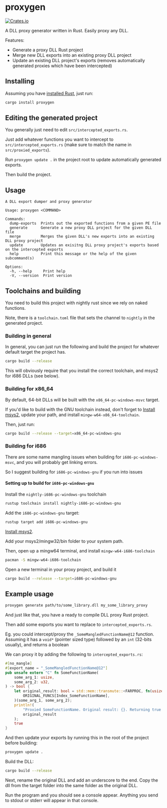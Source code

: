 # proxygen
[![Crates.io](https://img.shields.io/crates/v/proxygen)](https://crates.io/crates/proxygen)

A DLL proxy generator written in Rust. Easily proxy any DLL.

Features:
- Generate a proxy DLL Rust project
- Merge new DLL exports into an existing proxy DLL project
- Update an existing DLL project's exports (removes automatically generated proxies which have been intercepted)

## Installing

Assuming you have [installed Rust](https://rustup.rs/), just run:

```bash
cargo install proxygen
```

## Editing the generated project

You generally just need to edit `src/intercepted_exports.rs`.

Just add whatever functions you want to intercept to `src/intercepted_exports.rs` (make sure to match the name in `src/proxied_exports`).

Run `proxygen update .` in the project root to update automatically generated exports.

Then build the project.

## Usage

```
A DLL export dumper and proxy generator

Usage: proxygen <COMMAND>

Commands:
  dump-exports  Prints out the exported functions from a given PE file
  generate      Generate a new proxy DLL project for the given DLL file
  merge         Merges the given DLL's new exports into an existing DLL proxy project
  update        Updates an exisitng DLL proxy project's exports based on the intercepted exports
  help          Print this message or the help of the given subcommand(s)

Options:
  -h, --help     Print help
  -V, --version  Print version
```

## Toolchains and building

You need to build this project with nightly rust since we rely on naked functions.

Note, there is a `toolchain.toml` file that sets the channel to `nightly` in the generated project.

### Building in general

In general, you can just run the following and build the project for whatever default target the project has.

```bash
cargo build --release
```

This will obviously require that you install the correct toolchain, and msys2 for i686 DLLs (see below).

### Building for x86_64

By default, 64-bit DLLs will be built with the `x86_64-pc-windows-msvc` target.

If you'd like to build with the GNU toolchain instead, don't forget to [Install msys2](https://www.msys2.org/), update your path, and install `mingw-w64-x86_64-toolchain`.

Then, just run:

```bash
cargo build --release --target=x86_64-pc-windows-gnu
```

### Building for i686

There are some name mangling issues when building for `i686-pc-windows-msvc`, and you will probably get linking errors.

So I suggest building for `i686-pc-windows-gnu` if you run into issues

#### Setting up to build for `i686-pc-windows-gnu`

Install the `nightly-i686-pc-windows-gnu` toolchain

```bash
rustup toolchain install nightly-i686-pc-windows-gnu
```

Add the `i686-pc-windows-gnu` target:

```bash
rustup target add i686-pc-windows-gnu
```

[Install msys2](https://www.msys2.org/).

Add your msys2/mingw32/bin folder to your system path.

Then, open up a mingw64 terminal, and install `mingw-w64-i686-toolchain`

```bash
pacman -S mingw-w64-i686-toolchain
```

Open a new terminal in your proxy project, and build it

```bash
cargo build --release --target=i686-pc-windows-gnu
```

## Example usage

```bash
proxygen generate path/to/some_library.dll my_some_library_proxy
```

And just like that, you have a ready to compile DLL proxy Rust project.

Then add some exports you want to replace to `intercepted_exports.rs`.

Eg. you could intercept/proxy the `_SomeMangledFunctionName@12` function.
Assuming it has a `void*` (pointer sized type) followed by an `int` (32-bits usually), and returns a boolean

We can proxy it by adding the following to `intercepted_exports.rs`:

```rust
#[no_mangle]
#[export_name = "_SomeMangledFunctionName@12"]
pub unsafe extern "C" fn SomeFunctionName(
    some_arg_1: usize,
    some_arg_2: u32,
) -> bool {
    let original_result: bool = std::mem::transmute::<FARPROC, fn(usize, u32) -> bool>(
        ORIGINAL_FUNCS[Index_SomeFunctionName],
    )(some_arg_1, some_arg_2);
    println!(
        "Proxied SomeFunctionName. Original result: {}. Returning true instead",
        original_result
    );
    true
}
```

And then update your exports by running this in the root of the project before building:
```bash
proxygen update .
```

Build the DLL:

```bash
cargo build --release
```

Next, rename the original DLL and add an underscore to the end.
Copy the dll from the target folder into the same folder as the original DLL.

Run the program and you should see a console appear. Anything you send to stdout or stderr will appear in that console.

